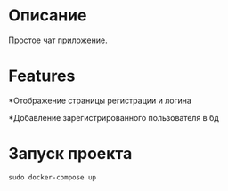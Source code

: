 <h1>Описание</h1>
Простое чат приложение.

<h1>Features</h1>
<p>*Отображение страницы регистрации и логина</p>
<p>*Добавление зарегистрированного пользователя в бд</p>
<h1>Запуск проекта</h1>
<div id="code-container" style="position: relative;">
  <pre><code id="code-snippet">sudo docker-compose up</code></pre>
</div>
